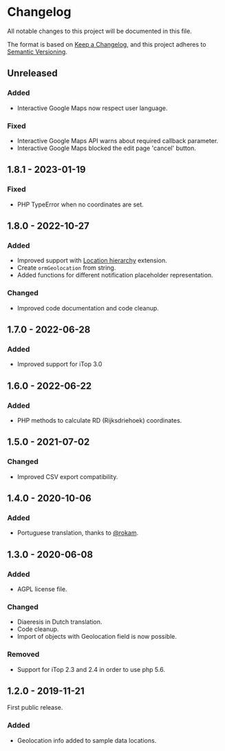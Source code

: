 # Changelog

All notable changes to this project will be documented in this file.

The format is based on [Keep a Changelog](https://keepachangelog.com/en/1.0.0/),
and this project adheres to [Semantic Versioning](https://semver.org/spec/v2.0.0.html).

## Unreleased
### Added
- Interactive Google Maps now respect user language.

### Fixed
- Interactive Google Maps API warns about required callback parameter.
- Interactive Google Maps blocked the edit page 'cancel' button.

## 1.8.1 - 2023-01-19
### Fixed
- PHP TypeError when no coordinates are set.

## 1.8.0 - 2022-10-27
### Added
- Improved support with [Location hierarchy](https://www.itophub.io/wiki/page?id=extensions:combodo-location-hierarchy) extension.
- Create `ormGeolocation` from string.
- Added functions for different notification placeholder representation.

### Changed
- Improved code documentation and code cleanup.

## 1.7.0 - 2022-06-28
### Added
- Improved support for iTop 3.0

## 1.6.0 - 2022-06-22
### Added
- PHP methods to calculate RD (Rijksdriehoek) coordinates.

## 1.5.0 - 2021-07-02
### Changed
- Improved CSV export compatibility.

## 1.4.0 - 2020-10-06
### Added
- Portuguese translation, thanks to [@rokam](https://www.transifex.com/user/profile/rokam/).

## 1.3.0 - 2020-06-08
### Added
- AGPL license file.

### Changed
- Diaeresis in Dutch translation.
- Code cleanup.
- Import of objects with Geolocation field is now possible.

### Removed
- Support for iTop 2.3 and 2.4 in order to use php 5.6.

## 1.2.0 - 2019-11-21
First public release.

### Added
- Geolocation info added to sample data locations.
